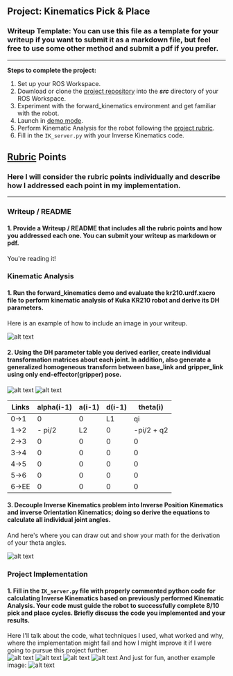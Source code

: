 ## Project: Kinematics Pick & Place
### Writeup Template: You can use this file as a template for your writeup if you want to submit it as a markdown file, but feel free to use some other method and submit a pdf if you prefer.

---


**Steps to complete the project:**  


1. Set up your ROS Workspace.
2. Download or clone the [project repository](https://github.com/udacity/RoboND-Kinematics-Project) into the ***src*** directory of your ROS Workspace.  
3. Experiment with the forward_kinematics environment and get familiar with the robot.
4. Launch in [demo mode](https://classroom.udacity.com/nanodegrees/nd209/parts/7b2fd2d7-e181-401e-977a-6158c77bf816/modules/8855de3f-2897-46c3-a805-628b5ecf045b/lessons/91d017b1-4493-4522-ad52-04a74a01094c/concepts/ae64bb91-e8c4-44c9-adbe-798e8f688193).
5. Perform Kinematic Analysis for the robot following the [project rubric](https://review.udacity.com/#!/rubrics/972/view).
6. Fill in the `IK_server.py` with your Inverse Kinematics code. 


[//]: # (Image References)

[image1]: https://github.com/Ohara124c41/RoboND-Kinematics-Kuka-KR210/blob/master/images/Screenshot%20from%202017-09-24%2015-35-04.png?raw=true
[image2]: https://github.com/Ohara124c41/RoboND-Kinematics-Kuka-KR210/blob/master/images/001.jpg?raw=true
[image3]: https://github.com/Ohara124c41/RoboND-Kinematics-Kuka-KR210/blob/master/images/002.jpg?raw=true
[image4]: https://github.com/Ohara124c41/RoboND-Kinematics-Kuka-KR210/blob/master/images/003.jpg?raw=true
[image5]: https://github.com/Ohara124c41/RoboND-Kinematics-Kuka-KR210/blob/master/images/Screenshot%20from%202017-09-24%2015-27-42.png?raw=true
[image6]: https://github.com/Ohara124c41/RoboND-Kinematics-Kuka-KR210/blob/master/images/Screenshot%20from%202017-09-24%2015-31-08.png?raw=true
[image7]: https://github.com/Ohara124c41/RoboND-Kinematics-Kuka-KR210/blob/master/images/Screenshot%20from%202017-09-24%2015-32-11.png?raw=true
[image8]: https://github.com/Ohara124c41/RoboND-Kinematics-Kuka-KR210/blob/master/images/Screenshot%20from%202017-09-24%2015-32-57.png?raw=true
[image9]: https://github.com/Ohara124c41/RoboND-Kinematics-Kuka-KR210/blob/master/images/Screenshot%20from%202017-09-24%2015-36-24.png?raw=true

## [Rubric](https://review.udacity.com/#!/rubrics/972/view) Points
### Here I will consider the rubric points individually and describe how I addressed each point in my implementation.  

---
### Writeup / README

#### 1. Provide a Writeup / README that includes all the rubric points and how you addressed each one.  You can submit your writeup as markdown or pdf.  

You're reading it!

### Kinematic Analysis
#### 1. Run the forward_kinematics demo and evaluate the kr210.urdf.xacro file to perform kinematic analysis of Kuka KR210 robot and derive its DH parameters.

Here is an example of how to include an image in your writeup.

![alt text][image1]

#### 2. Using the DH parameter table you derived earlier, create individual transformation matrices about each joint. In addition, also generate a generalized homogeneous transform between base_link and gripper_link using only end-effector(gripper) pose.


![alt text][image2]
![alt text][image3]



Links | alpha(i-1) | a(i-1) | d(i-1) | theta(i)
--- | --- | --- | --- | ---
0->1 | 0 | 0 | L1 | qi
1->2 | - pi/2 | L2 | 0 | -pi/2 + q2
2->3 | 0 | 0 | 0 | 0
3->4 |  0 | 0 | 0 | 0
4->5 | 0 | 0 | 0 | 0
5->6 | 0 | 0 | 0 | 0
6->EE | 0 | 0 | 0 | 0


#### 3. Decouple Inverse Kinematics problem into Inverse Position Kinematics and inverse Orientation Kinematics; doing so derive the equations to calculate all individual joint angles.

And here's where you can draw out and show your math for the derivation of your theta angles. 

![alt text][image4]

### Project Implementation

#### 1. Fill in the `IK_server.py` file with properly commented python code for calculating Inverse Kinematics based on previously performed Kinematic Analysis. Your code must guide the robot to successfully complete 8/10 pick and place cycles. Briefly discuss the code you implemented and your results. 


Here I'll talk about the code, what techniques I used, what worked and why, where the implementation might fail and how I might improve it if I were going to pursue this project further.  
![alt text][image5]
![alt text][image6]
![alt text][image7]
![alt text][image8]
And just for fun, another example image:
![alt text][image9]


